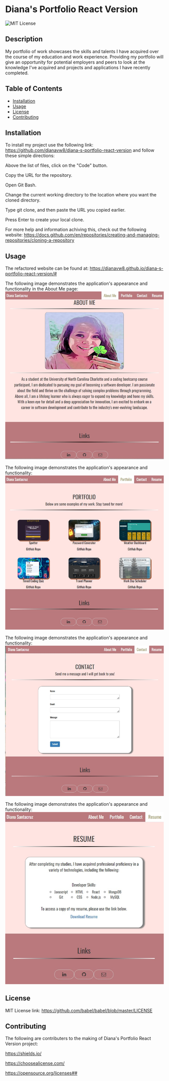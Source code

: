 # Diana's Portfolio React Version

![MIT License](https://img.shields.io/static/v1?label=license&message=MIT&color=green)

## Description
My portfolio of work showcases the skills and talents I have acquired over the course of my education and work experience. Providing my portfolio will give an opportunity for potential employers and peers to look at the knowledge I've acquired and projects and applications I have recently completed.

## Table of Contents

- [Installation](#installation)
- [Usage](#usage)
- [License](#license)
- [Contributing](#contributing)


## Installation
To install my project use the following link: https://github.com/dianavw8/diana-s-portfolio-react-version and follow these simple directions:

Above the list of files, click on the "Code" button.

Copy the URL for the repository.

Open Git Bash.

Change the current working directory to the location where you want the cloned directory.

Type git clone, and then paste the URL you copied earlier.

Press Enter to create your local clone.

For more help and information achiving this, check out the following website: https://docs.github.com/en/repositories/creating-and-managing-repositories/cloning-a-repository

## Usage
The refactored website can be found at: https://dianavw8.github.io/diana-s-portfolio-react-version/#

The following image demonstrates the application's appearance and functionality in the About Me page:
![Diana's Portfolio React Version image shows the About Me page](public/assets/React_Portfolio_03.jpg)

The following image demonstrates the application's appearance and functionality:
![Diana's Portfolio React Version image shows the Portfolio page with links to six projects and GitHub for each](public/assets/React_Portfolio_01.jpg)

The following image demonstrates the application's appearance and functionality:
![Diana's Portfolio React Version image shows the Contact page with contact form to complete](public/assets/React_Portfolio_02.jpg)

The following image demonstrates the application's appearance and functionality:
![Diana's Portfolio React Version image shows the Resume page with link and dowload option for resume](public/assets/React_Portfolio_04.jpg)

## License

MIT License link: https://github.com/babel/babel/blob/master/LICENSE


## Contributing

The following are contributers to the making of Diana's Portfolio React Version project:

https://shields.io/

https://choosealicense.com/

https://opensource.org/licenses##
